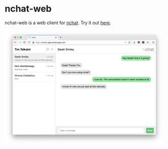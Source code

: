 # nchat-web

nchat-web is a web client for [nchat](https://github.com/nrmilstein/nchat). Try it out [here](https://nchat-app.herokuapp.com/).

![Screenshot](https://raw.githubusercontent.com/nrmilstein/nchat-web/main/assetSources/screenshot.png)